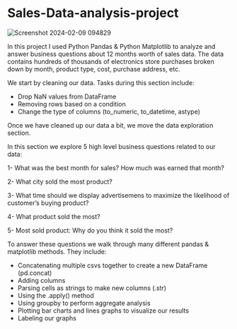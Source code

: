 # Sales-Data-analysis-project

![Screenshot 2024-02-09 094829](https://github.com/MateusDBaza/Sales-Data-analysis-project/assets/67308258/75a00f9f-1ed8-4342-92f7-fb7ea747bcd5)

In this project I used Python Pandas & Python Matplotlib to analyze and answer business questions about 12 months worth of sales data.
The data contains hundreds of thousands of electronics store purchases broken down by month, product type, cost, purchase address, etc. 


We start by cleaning our data. Tasks during this section include:
- Drop NaN values from DataFrame
- Removing rows based on a condition
- Change the type of columns (to_numeric, to_datetime, astype)

Once we have cleaned up our data a bit, we move the data exploration section.

In this section we explore 5 high level business questions related to our data:

1- What was the best month for sales? How much was earned that month?

2- What city sold the most product?

3- What time should we display advertisemens to maximize the likelihood of customer’s buying product?

4- What product sold the most? 

5- Most sold product: Why do you think it sold the most?

To answer these questions we walk through many different pandas & matplotlib methods. They include:
- Concatenating multiple csvs together to create a new DataFrame (pd.concat)
- Adding columns
- Parsing cells as strings to make new columns (.str)
- Using the .apply() method
- Using groupby to perform aggregate analysis
- Plotting bar charts and lines graphs to visualize our results
- Labeling our graphs
